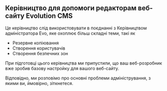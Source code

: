 ## Керівництво для допомоги редакторам веб-сайту Evolution CMS ##

Це керівництво слід використовувати в поєднанні з Керівництвом адміністратора Evo, яке охоплює більш складні теми, такі як

- Резервне копіювання
- Створення користувачів
- Створення безпечних зон

При підготовці цього керівництва ми припустили, що ваш веб-розробник вже зробив базову настройку для вашого веб-сайту.

Відповідно, ми розповімо про основні проблеми адміністрування, з якими ви, ймовірно, зіткнетеся.
